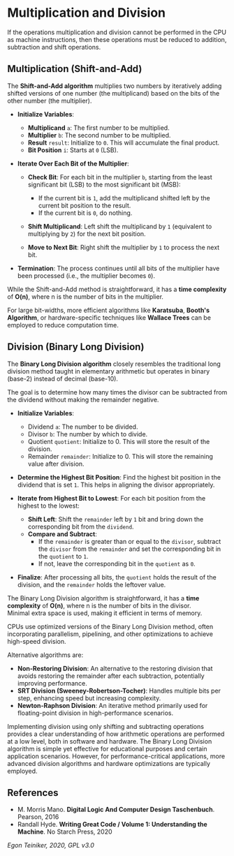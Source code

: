 # Multiplication and Division 

If the operations multiplication and division cannot be performed 
in the CPU as machine instructions, then these operations must be 
reduced to addition, subtraction and shift operations.

## Multiplication (Shift-and-Add)

The **Shift-and-Add algorithm** multiplies two numbers by iteratively 
adding shifted versions of one number (the multiplicand) based on 
the bits of the other number (the multiplier). 

* **Initialize Variables**:
    * **Multiplicand** `a`: The first number to be multiplied.
    * **Multiplier** `b`: The second number to be multiplied.
    * **Result** `result`: Initialize to `0`. This will accumulate 
        the final product.
    * **Bit Position** `i`: Starts at `0` (LSB).

* **Iterate Over Each Bit of the Multiplier**:
    * **Check Bit**: For each bit in the multiplier `b`, starting 
        from the least significant bit (LSB) to the most significant 
        bit (MSB):
        * If the current bit is `1`, add the multiplicand shifted left 
            by the current bit position to the result.
        * If the current bit is `0`, do nothing.

    * **Shift Multiplicand**: Left shift the multiplicand by `1` 
        (equivalent to multiplying by `2`) for the next bit position.

    * **Move to Next Bit**: Right shift the multiplier by `1` to 
        process the next bit.

* **Termination**: The process continues until all bits of the multiplier 
    have been processed (i.e., the multiplier becomes `0`).

While the Shift-and-Add method is straightforward, it has a **time complexity** of **O(n)**, where n is the number of bits in the multiplier. 

For large bit-widths, more efficient algorithms like **Karatsuba**, **Booth's Algorithm**, or hardware-specific techniques like **Wallace Trees** can be employed to reduce computation time.


## Division (Binary Long Division)

The **Binary Long Division algorithm** closely resembles the traditional long 
division method taught in elementary arithmetic but operates in binary 
(base-2) instead of decimal (base-10). 

The goal is to determine how many times the divisor can be subtracted from 
the dividend without making the remainder negative.

* **Initialize Variables**:
    * Dividend `a`: The number to be divided.
    * Divisor `b`: The number by which to divide.
    * Quotient `quotient`: Initialize to 0. This will store the result of the 
        division.
    * Remainder `remainder`: Initialize to 0. This will store the remaining 
        value after division.

* **Determine the Highest Bit Position**:
    Find the highest bit position in the dividend that is set `1`. This helps 
    in aligning the divisor appropriately.

* **Iterate from Highest Bit to Lowest**:
    For each bit position from the highest to the lowest:
    * **Shift Left**: Shift the `remainder` left by `1` bit and bring down 
        the corresponding bit from the `dividend`.
    * **Compare and Subtract**:
        * If the `remainder` is greater than or equal to the `divisor`, 
            subtract the `divisor` from the `remainder` and set the 
            corresponding bit in the `quotient` to `1`.
        * If not, leave the corresponding bit in the `quotient` as `0`.

* **Finalize**:
    After processing all bits, the `quotient` holds the result of the division, 
    and the `remainder` holds the leftover value.

The Binary Long Division algorithm is straightforward, it has a **time complexity** of **O(n)**, where n is the number of bits in the divisor.     
Minimal extra space is used, making it efficient in terms of memory.

CPUs use optimized versions of the Binary Long Division method, often incorporating 
parallelism, pipelining, and other optimizations to achieve high-speed division.

Alternative algorithms are:
* **Non-Restoring Division**: An alternative to the restoring division that 
    avoids restoring the remainder after each subtraction, potentially 
    improving performance.
* **SRT Division (Sweeney-Robertson-Tocher)**: Handles multiple bits per step, 
    enhancing speed but increasing complexity.
* **Newton-Raphson Division**: An iterative method primarily used for floating-point 
    division in high-performance scenarios.

Implementing division using only shifting and subtracting operations provides 
a clear understanding of how arithmetic operations are performed at a low level, 
both in software and hardware. The Binary Long Division algorithm is simple yet 
effective for educational purposes and certain application scenarios. However, 
for performance-critical applications, more advanced division algorithms and 
hardware optimizations are typically employed.


## References

* M. Morris Mano. **Digital Logic And Computer Design Taschenbuch**. Pearson, 2016
* Randall Hyde. **Writing Great Code / Volume 1: Understanding the Machine**. No Starch Press, 2020


*Egon Teiniker, 2020, GPL v3.0* 